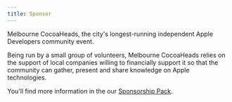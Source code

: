 ```yaml
---
title: Sponsor
---
```


Melbourne CocoaHeads, the city's longest-running independent Apple Developers community event.

Being run by a small group of volunteers, Melbourne CocoaHeads relies on the support of local companies willing to financially support it so that the community can gather, present and share knowledge on Apple technologies. 

You'll find more information in the our [Sponsorship Pack](#).